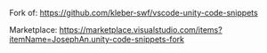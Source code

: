 Fork of: https://github.com/kleber-swf/vscode-unity-code-snippets

Marketplace: https://marketplace.visualstudio.com/items?itemName=JosephAn.unity-code-snippets-fork
